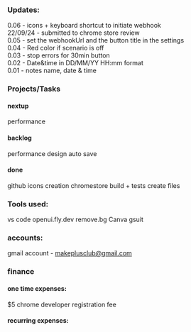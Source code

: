 ### Updates:
0.06 - icons + keyboard shortcut to initiate webhook <br>
22/09/24 - submitted to chrome store review <br>
0.05 - set the webhookUrl and the button title in the settings <br>
0.04 - Red color if scenario is off <br>
0.03 - stop errors for 30min button <br>
0.02 - Date&time in DD/MM/YY HH:mm format <br>
0.01 - notes name, date & time <br>

### Projects/Tasks
#### nextup
performance

#### backlog
performance
design
auto save

#### done
github
icons creation
chromestore
build + tests
create files

### Tools used:
vs code
openui.fly.dev
remove.bg
Canva
gsuit

### accounts:
gmail account - makeplusclub@gmail.com


### finance
#### one time expenses:
$5 chrome developer registration fee

#### recurring expenses:

